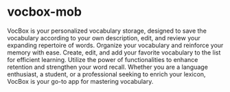 # vocbox-mob
VocBox is your personalized vocabulary storage, designed to save the vocabulary according to your own description, edit, and review your expanding repertoire of words. Organize your vocabulary and reinforce your memory with ease. Create, edit, and add your favorite vocabulary to the list for efficient learning. Utilize the power of functionalities to enhance retention and strengthen your word recall. Whether you are a language enthusiast, a student, or a professional seeking to enrich your lexicon, VocBox is your go-to app for mastering vocabulary.

